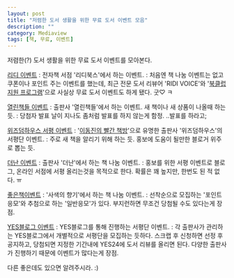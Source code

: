 ```yaml
---
layout: post
title: "저렴한 도서 생활을 위한 무료 도서 이벤트 모음"
description: ""
category: Mediaview
tags: [책, 무료, 이벤트]
---
```


저렴한(?) 도서 생활을 위한 무료 도서 이벤트를 모아본다.


[리디 이벤트](http://blog.naver.com/PostList.nhn?blogId=ridibooks&from=postList&categoryNo=22)
: 전자책 서점 '리디북스'에서 하는 이벤트.
: 처음엔 책 나눔 이벤트는 없고 쿠폰이나 포인트 주는 이벤트를 했는데,
최근 전문 도서 리뷰어 'RIDI VOICE'와 '[북클럽 지원 프로그램](http://blog.naver.com/ridibooks/220296056253)'으로 사실상 무료 도서 이벤트도 하게 됐다.
굿♡ ㅋ

[열린책들 이벤트](http://cafe.naver.com/openbooks21.cafe?iframe_url=/ArticleList.nhn%3Fsearch.clubid=20788094%26search.menuid=13%26search.boardtype=L)
: 출판사 '열린책들'에서 하는 이벤트.
새 책이나 새 상품이 나올때 하는 듯.
: 당첨자 발표 날이 지나도 좀처럼 발표를 하지 않는게 함정.
..발표를 하라고;

[위즈덤하우스 서평 이벤트](http://blog.naver.com/PostList.nhn?blogId=wisdomhouse7&from=postList&categoryNo=54)
: '[이동진의 빨간 책방](http://www.podbbang.com/ch/3709)'으로 유명한 출판사 '위즈덤하우스'의 서평단 이벤트.
: 주로 새 책을 알리기 위해 하는 듯.
홍보에 도움이 될만한 블로거 위주로 뽑는 듯.

[더난 이벤트](http://blog.naver.com/PostList.nhn?blogId=thenanbiz&categoryNo=17&skinType=&skinId=&from=menu&userSelectMenu=true)
: 출판사 '더난'에서 하는 책 나눔 이벤트.
: 홍보를 위한 서평 이벤트로 블로그, 온라인 서점에 서평 올리는것을 목적으로 한다.
확률은 꽤 높지만, 한번도 된 적 없다. ㅠ

[좋은책이벤트](http://book.culppy.org/event/board.php?bo_table=02_01)
: '사색의 향기'에서 하는 책 나눔 이벤트.
: 선착순으로 모집하는 '포인트응모'와 추첨으로 하는 '일반응모'가 있다.
부지런하면 무조건 당첨될 수도 있다는게 장점.

[YES블로그 이벤트](http://blog.yes24.com/BlogMain/BlogEvent/EventList)
: YES블로그를 통해 진행하는 서평단 이벤트.
: 각 출판사가 관리하는 YES블로그에서 개별적으로 서평단을 모집하는 듯하다.
스크랩 후 신청하면 선정 후 공지하고, 당첨되면 지정한 기간내에 YES24에 도서 리뷰를 올리면 된다.
다양한 출판사가 진행하기 때문에 이벤트가 많다는게 장점.


다른 좋은데도 있으면 알려주시라. :)
